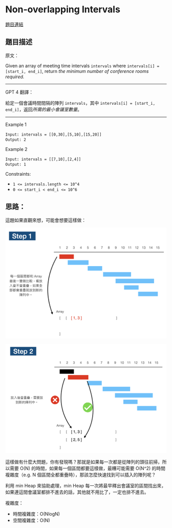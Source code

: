 # Non-overlapping Intervals

[題目連結](https://leetcode.com/problems/non-overlapping-intervals/description/)

## 題目描述
原文：
  
Given an array of meeting time intervals `intervals` where `intervals[i] = [start_i, end_i]`, return *the minimum number of conference rooms required.*

----

GPT 4 翻譯：

給定一個會議時間間隔的陣列 `intervals`，其中 `intervals[i] = [start_i, end_i]`，返回*所需的最小會議室數量*。

----

Example 1
```
Input: intervals = [[0,30],[5,10],[15,20]]
Output: 2
```

Example 2
```
Input: intervals = [[7,10],[2,4]]
Output: 1
```

Constraints:
* `1 <= intervals.length <= 10^4`
* `0 <= start_i < end_i <= 10^6`


## 思路：

這題如果直觀來想，可能會想要這樣做：

![image1](./image1.png)

![image2](./image2.png)

這樣做有什麼大問題，你有發現嗎？那就是如果每一次都是從陣列的頭往前掃，所以需要 O(N) 的時間，如果每一個區間都要這樣做，最糟可能需要 O(N^2) 的時間複雜度（e.g. N 個區間全都重疊時），那該怎麼快速找到可以插入的陣列呢？

利用 min Heap 來協助處理，min Heap 每一次將最早釋出會議室的區間找出來，如果連這間會議室都排不進去的話，其他就不用比了，一定也排不進去。

複雜度：
- 時間複雜度：O(NlogN) 
- 空間複雜度：O(N)
